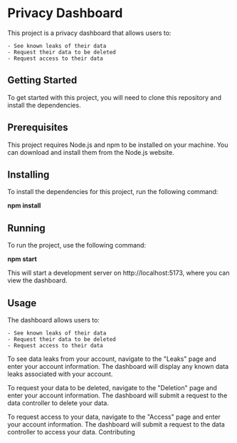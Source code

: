 # Privacy Dashboard

This project is a privacy dashboard that allows users to:

    - See known leaks of their data
    - Request their data to be deleted
    - Request access to their data

## Getting Started

To get started with this project, you will need to clone this repository and install the dependencies.

## Prerequisites

This project requires Node.js and npm to be installed on your machine. You can download and install them from the Node.js website.

## Installing

To install the dependencies for this project, run the following command:

**npm install**

## Running

To run the project, use the following command:

**npm start**

This will start a development server on http://localhost:5173, where you can view the dashboard.

## Usage

The dashboard allows users to:

    - See known leaks of their data
    - Request their data to be deleted
    - Request access to their data

To see data leaks from your account, navigate to the "Leaks" page and enter your account information. The dashboard will display any known data leaks associated with your account.

To request your data to be deleted, navigate to the "Deletion" page and enter your account information. The dashboard will submit a request to the data controller to delete your data.

To request access to your data, navigate to the "Access" page and enter your account information. The dashboard will submit a request to the data controller to access your data.
Contributing
